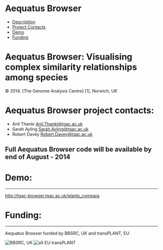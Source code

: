 Aequatus Browser
================
* [Description](#description)
* [Project Contacts](#contacts)
* [Demo](#demo)
* [Funding](#funding)


# <a name="description"></a>
Aequatus Browser: Visualising complex similarity relationships among species
=====================================================================

&copy; 2014. [The Genome Analysis Centre] [1], Norwich, UK


# <a name="contacts"></a> Aequatus Browser project contacts: 
* Anil Thanki <Anil.Thanki@tgac.ac.uk>
* Sarah Ayling <Sarah.Ayling@tgac.ac.uk>
* Robert Davey <Robert.Davey@tgac.ac.uk>
 
Full Aequatus Browser code will be available by end of August - 2014
-----------

# <a name="demo"></a> Demo:
------
http://tgac-browser.tgac.ac.uk/plants_compara

# <a name="funding"></a>Funding:
------

Aequatus Browser funded by BBSRC, UK and transPLANT, EU

![BBSRC, UK](http://upload.wikimedia.org/wikipedia/en/d/dd/BBSRClogonew.png) ![alt EU transPLANT](http://www.transplantdb.eu/sites/transplantdb.eu/files/tplogo_transparent.png)
